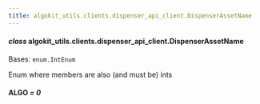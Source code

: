 ```yaml
---
title: algokit_utils.clients.dispenser_api_client.DispenserAssetName
---
```

#### *class* algokit_utils.clients.dispenser_api_client.DispenserAssetName

Bases: `enum.IntEnum`

Enum where members are also (and must be) ints

#### ALGO *= 0*